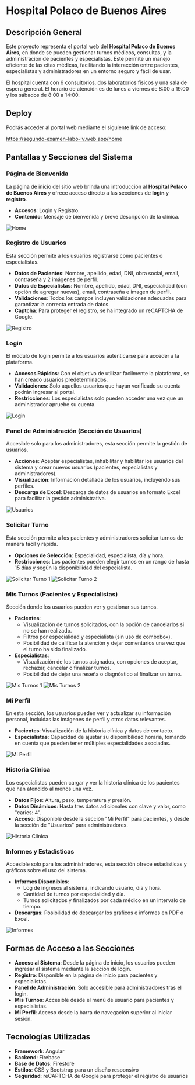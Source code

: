 # Hospital Polaco de Buenos Aires

## Descripción General
Este proyecto representa el portal web del **Hospital Polaco de Buenos Aires**, en donde se pueden gestionar turnos médicos, consultas, y la administración de pacientes y especialistas. Este permite un manejo eficiente de las citas médicas, facilitando la interacción entre pacientes, especialistas y administradores en un entorno seguro y fácil de usar.

El hospital cuenta con 6 consultorios, dos laboratorios físicos y una sala de espera general. El horario de atención es de lunes a viernes de 8:00 a 19:00 y los sábados de 8:00 a 14:00.

## Deploy

Podrás acceder al portal web mediante el siguiente link de acceso:

https://segundo-examen-labo-iv.web.app/home

## Pantallas y Secciones del Sistema

### Página de Bienvenida
La página de inicio del sitio web brinda una introducción al **Hospital Polaco de Buenos Aires** y ofrece acceso directo a las secciones de **login** y **registro**.
- **Accesos**: Login y Registro.
- **Contenido**: Mensaje de bienvenida y breve descripción de la clínica.

![Home](./img/home.png)

### Registro de Usuarios
Esta sección permite a los usuarios registrarse como pacientes o especialistas.
- **Datos de Pacientes**: Nombre, apellido, edad, DNI, obra social, email, contraseña y 2 imágenes de perfil.
- **Datos de Especialistas**: Nombre, apellido, edad, DNI, especialidad (con opción de agregar nuevas), email, contraseña e imagen de perfil.
- **Validaciones**: Todos los campos incluyen validaciones adecuadas para garantizar la correcta entrada de datos.
- **Captcha**: Para proteger el registro, se ha integrado un reCAPTCHA de Google.

![Registro](./img/registro.png)

### Login
El módulo de login permite a los usuarios autenticarse para acceder a la plataforma.
- **Accesos Rápidos**: Con el objetivo de utilizar facilmente la plataforma, se han creado usuarios predeterminados.
- **Validaciones**: Solo aquellos usuarios que hayan verificado su cuenta podrán ingresar al portal.
- **Restricciones**: Los especialistas solo pueden acceder una vez que un administrador apruebe su cuenta.

![Login](./img/login.png)

### Panel de Administración (Sección de Usuarios)
Accesible solo para los administradores, esta sección permite la gestión de usuarios.
- **Acciones**: Aceptar especialistas, inhabilitar y habilitar los usuarios del sistema y crear nuevos usuarios (pacientes, especialistas y administradores).
- **Visualización**: Información detallada de los usuarios, incluyendo sus perfiles.
- **Descarga de Excel**: Descarga de datos de usuarios en formato Excel para facilitar la gestión administrativa.

![Usuarios](./img/usuarios.png)

### Solicitar Turno
Esta sección permite a los pacientes y administradores solicitar turnos de manera fácil y rápida.
- **Opciones de Selección**: Especialidad, especialista, día y hora.
- **Restricciones**: Los pacientes pueden elegir turnos en un rango de hasta 15 días y según la disponibilidad del especialista.

![Solicitar Turno 1](./img/solicitar-turno.png)
![Solicitar Turno 2](./img/solicitar-turno2.png)

### Mis Turnos (Pacientes y Especialistas)
Sección donde los usuarios pueden ver y gestionar sus turnos.
- **Pacientes**:
  - Visualización de turnos solicitados, con la opción de cancelarlos si no se han realizado.
  - Filtros por especialidad y especialista (sin uso de combobox).
  - Posibilidad de calificar la atención y dejar comentarios una vez que el turno ha sido finalizado.
- **Especialistas**:
  - Visualización de los turnos asignados, con opciones de aceptar, rechazar, cancelar o finalizar turnos.
  - Posibilidad de dejar una reseña o diagnóstico al finalizar un turno.

![Mis Turnos 1](./img/mis-turnos.png)
![Mis Turnos 2](./img/mis-turnos2.png)

### Mi Perfil
En esta sección, los usuarios pueden ver y actualizar su información personal, incluidas las imágenes de perfil y otros datos relevantes.
- **Pacientes**: Visualización de la historia clínica y datos de contacto.
- **Especialistas**: Capacidad de ajustar su disponibilidad horaria, tomando en cuenta que pueden tener múltiples especialidades asociadas.

![Mi Perfil](./img/perfil.png)

### Historia Clínica
Los especialistas pueden cargar y ver la historia clínica de los pacientes que han atendido al menos una vez.
- **Datos Fijos**: Altura, peso, temperatura y presión.
- **Datos Dinámicos**: Hasta tres datos adicionales con clave y valor, como "caries: 4".
- **Acceso**: Disponible desde la sección "Mi Perfil" para pacientes, y desde la sección de "Usuarios" para administradores.

![Historia Clinica](./img/historia-clinica.png)

### Informes y Estadísticas
Accesible solo para los administradores, esta sección ofrece estadísticas y gráficos sobre el uso del sistema.
- **Informes Disponibles**:
  - Log de ingresos al sistema, indicando usuario, día y hora.
  - Cantidad de turnos por especialidad y día.
  - Turnos solicitados y finalizados por cada médico en un intervalo de tiempo.
- **Descargas**: Posibilidad de descargar los gráficos e informes en PDF o Excel.

![Informes](./img/informes.png)

## Formas de Acceso a las Secciones
- **Acceso al Sistema**: Desde la página de inicio, los usuarios pueden ingresar al sistema mediante la sección de login.
- **Registro**: Disponible en la página de inicio para pacientes y especialistas.
- **Panel de Administración**: Solo accesible para administradores tras el login.
- **Mis Turnos**: Accesible desde el menú de usuario para pacientes y especialistas.
- **Mi Perfil**: Acceso desde la barra de navegación superior al iniciar sesión.

## Tecnologías Utilizadas
- **Framework**: Angular
- **Backend**: Firebase
- **Base de Datos**: Firestore
- **Estilos**: CSS y Bootstrap para un diseño responsivo
- **Seguridad**: reCAPTCHA de Google para proteger el registro de usuarios